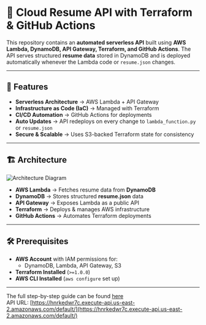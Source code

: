 # 🚀 Cloud Resume API with Terraform & GitHub Actions  

This repository contains an **automated serverless API** built using **AWS Lambda, DynamoDB, API Gateway, Terraform, and GitHub Actions**. The API serves structured **resume data** stored in DynamoDB and is deployed automatically whenever the Lambda code or `resume.json` changes.

---

## 🌟 Features  
- **Serverless Architecture** → AWS Lambda + API Gateway  
- **Infrastructure as Code (IaC)** → Managed with Terraform  
- **CI/CD Automation** → GitHub Actions for deployments  
- **Auto Updates** → API redeploys on every change to `lambda_function.py` or `resume.json`  
- **Secure & Scalable** → Uses S3-backed Terraform state for consistency  

---

## 🏗️ Architecture  

![Architecture Diagram](https://github.com/user-attachments/assets/b56b194c-155e-442a-80b0-63a4f7337abb)


- **AWS Lambda** → Fetches resume data from **DynamoDB**  
- **DynamoDB** → Stores structured **resume.json** data  
- **API Gateway** → Exposes Lambda as a public API  
- **Terraform** → Deploys & manages AWS infrastructure  
- **GitHub Actions** → Automates Terraform deployments  

---

## 🛠️ Prerequisites  

- **AWS Account** with IAM permissions for:
  - DynamoDB, Lambda, API Gateway, S3  
- **Terraform Installed** (`>=1.0.0`)  
- **AWS CLI Installed** (`aws configure` set up)  

---
The full step-by-step guide can be found [here](https://www.linkedin.com/pulse/cloud-resume-api-deployment-terraform-github-actions-mohiuddin-pen3c/?trackingId=FfEnE5dySGSUepcMSfyV0Q%3D%3D)\
API URL: [https://hnrkedwr7c.execute-api.us-east-2.amazonaws.com/default/](https://hnrkedwr7c.execute-api.us-east-2.amazonaws.com/default/)

